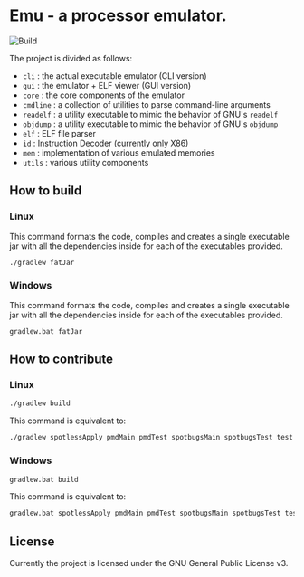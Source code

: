 # Emu - a processor emulator.
![Build](https://github.com/Ledmington/emu/actions/workflows/build.yaml/badge.svg)

The project is divided as follows:
- `cli` : the actual executable emulator (CLI version)
- `gui` : the emulator + ELF viewer (GUI version)
- `core` : the core components of the emulator
- `cmdline` : a collection of utilities to parse command-line arguments
- `readelf` : a utility executable to mimic the behavior of GNU's `readelf`
- `objdump` : a utility executable to mimic the behavior of GNU's `objdump`
- `elf` : ELF file parser
- `id` : Instruction Decoder (currently only X86)
- `mem` : implementation of various emulated memories
- `utils` : various utility components

## How to build
### Linux
This command formats the code, compiles and creates a single executable jar with all the dependencies inside for each of the executables provided.
```bash
./gradlew fatJar
```

### Windows
This command formats the code, compiles and creates a single executable jar with all the dependencies inside for each of the executables provided.
```batch
gradlew.bat fatJar
```

## How to contribute
### Linux
```bash
./gradlew build
```
This command is equivalent to:
```bash
./gradlew spotlessApply pmdMain pmdTest spotbugsMain spotbugsTest test javadoc fatJar
```

### Windows
```bash
gradlew.bat build
```
This command is equivalent to:
```bash
gradlew.bat spotlessApply pmdMain pmdTest spotbugsMain spotbugsTest test javadoc fatJar
```

## License
Currently the project is licensed under the GNU General Public License v3.
